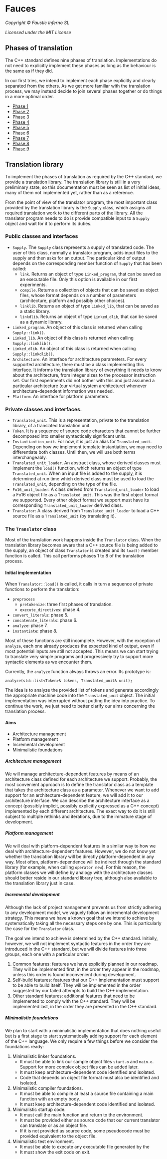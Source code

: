# Fauces

*Copyright © Faustic Inferno SL*

*Licensed under the MIT License*

## Phases of translation

The C++ standard defines nine phases of translation. Implementations do not need to explicitly implement these phases as long as the behaviour is the same as if they did.

In our first tries, we intend to implement each phase explicitly and clearly separated from the others. As we get more familiar with the translation process, we may instead decide to join several phases together or do things in a more optimal order.

* [Phase 1](phase1.md)
* [Phase 2](phase2.md)
* [Phase 3](phase3.md)
* [Phase 4](phase4.md)
* [Phase 5](phase5.md)
* [Phase 6](phase6.md)
* [Phase 7](phase7.md)
* [Phase 8](phase8.md)
* [Phase 9](phase9.md)

##  Translation library

To implement the phases of translation as required by the C++ standard, we provide a translation library. The translation library is still in a very preliminary state, so this documentation must be seen as list of initial ideas, many of them not implemented yet, rather than as a reference.

From the point of view of the translator program, the most important class provided by the translation library is the `Supply` class, which assigns all required translation work to the different parts of the library. All the translator program needs to do is provide compatible input to a `Supply` object and wait for it to perform its duties.

### Public classes and interfaces

* `Supply`. The `Supply` class represents a supply of translated code. The user of this class, normally a translator program, adds input files to the supply and then asks for an output. The particular kind of output depends on the corresponding member function of `Supply` that has been called:
    * `link`. Returns an object of type `Linked_program`, that can be saved as an executable file. Only this option is available in our first experiments.
    * `compile`. Returns a collection of objects that can be saved as object files, whose format depends on a number of parameters (architecture, platform and possibly other choices).
    * `linklib`. Returns an object of type `Linked_lib`, that can be saved as a static library.
    * `linkdlib`.  Returns an object of type `Linked_dlib`, that can be saved as a dynamic library.
* `Linked_program`. An object of this class is returned when calling `Supply::link()`.
* `Linked_lib`. An object of this class is returned when calling `Supply::linklib()`.
* `Linked_dlib`. An object of this class is returned when calling `Supply::linkdlib()`.
* `Architecture`. An interface for architecture parameters. For every supported architecture, there must be a class implementing this interface. It informs the translation library of everything it needs to know about the architecture, from integer sizes to the processor instruction set. Our first experiments did not bother with this and just assumed a particular architecture (our virtual system architecture) whenever architecture-dependent information was needed.
* `Platform`. An interface for platform parameters.

### Private classes and interfaces.

* `Translated_unit`. This is a representation, private to the translation library, of a translated translation unit.
* `Token`. It is a sequence of source code characters that cannot be further decomposed into smaller syntactically significant units.
* `Instantiantion_unit`. For now, it is just an alias for `Translated_unit`. Depending on how we implement template instantiation, we may need to differentiate both classes. Until then, we will use both terms interchangeably.
* `Translated_unit_loader`. An abstract class, whose derived classes must implement the `load()` function, which returns an object of type `Translated_unit`. When an input file is added to the supply, it is determined at run time which derived class must be used to load the `Translated_unit`, depending on the type of the file.
* `Fo16_unit_loader`: A class derived from `Translated_unit_loader` to load a Fo16 object file as a `Translated_unit`. This was the first object format we supported. Every other object format we support must have its corresponding `Translated_unit_loader` derived class.
* `Translator`: A class derived from `Translated_unit_loader` to load a C++ source file as a `Translated_unit` (by translating it).

### The `Translator` class

Most of the translation work happens inside the `Translator` class. When the translation library becomes aware that a C++ source file is being added to the supply, an object of class `Translator` is created and its `load()` member function is called. This call performs phases 1 to 8 of the translation process.

#### Initial implementation

When `Translator::load()` is called, it calls in turn a sequence of private functions to perform the translation:

* `preprocess`
    * `pretokenize`: three first phases of translation.
    * `execute_directives`: phase 4.
* `convert_literals`: phase 5.
* `concatenate_literals`: phase 6.
* `analyze`: phase 7.
* `instantiate`: phase 8.

Most of these functions are still incomplete. However, with the exception of `analyze`, each one already produces the expected kind of output, even if most potential inputs are still not accepted. This means we can start trying to translate very simple programs and progressively try to support more syntactic elements as we encounter them.

Currently, the `analyze` function always throws an error. Its prototype is:

    analyze(std::list<Token>& tokens, Translated_unit& unit);

The idea is to analyze the provided list of tokens and generate accordingly the appropriate machine code into the `Translated_unit` object. The initial implementation was interrupted without putting the idea into practice. To continue the work, we just need to better clarify our aims concerning the translation process.

#### Aims

* Architecture management
* Platform management
* Incremental development
* Minimalistic foundations

##### Architecture management

We will manage architecture-dependent features by means of an architecture class defined for each architecture we support. Probably, the most convenient approach is to define the translator class as a template that takes the architecture class as a parameter. Whenever we want to add support for an architecture-dependent feature, we will add it to our architecture interface. We can describe the architecture interface as a concept (possibly implicit, possibly explicitly expressed as a C++ concept) implemented by each different architecture. The exact way to do it is still subject to multiple rethinks and iterations, due to the immature stage of development.

##### Platform management

We will deal with platform-dependent features in a similar way to how we deal with architecture-dependent features. However, we do not know yet whether the translation library will be directly platform-dependent in any way. Most often, platform-dependence will be indirect through the standard library (for example, when calling `operator new`). For this reason, the platform classes we will define by analogy with the architecture classes should better reside in our standard library tree, although also available to the translation library just in case.

##### Incremental development

Although the lack of project management prevents us from strictly adhering to any development model, we vaguely follow an incremental development strategy. This means we have a known goal that we intend to achieve by systematically taking all the necessary steps one by one. This is particularly the case for the `Translator` class.

The goal we intend to achieve is determined by the C++ standard. Initially, however, we will not implement syntactic features in the order they are introduced in the C++ standard, but we will divide features into three groups, each one with a particular order:

1. Common features: features we have explicitly planned in our roadmap. They will be implemented first, in the order they appear in the roadmap, unless this order is found inconvenient during development.
2. Self-build features: features that our C++ implementation must support to be able to build itself. They will be implemented in the order suggested by our failed attempts to build the C++ implementation.
3. Other standard features: additional features that need to be implemented to comply with the C++ standard. They will be implemented last, in the order they are presented in the C++ standard.

##### Minimalistic foundations

We plan to start with a minimalistic implementation that does nothing useful but is a first stage to start systematically adding support for each element of the C++ language. We only require a few things before we consider the foundations ready:

1. Minimalistic linker foundations.
    * It must be able to link our sample object files `start.o` and `main.o`. Support for more complex object files can be added later.
    * It must keep architecture-dependent code identified and isolated.
    * Code that depends on object file format must also be identified and isolated.
2. Minimalistic compiler foundations.
    * It must be able to compile at least a source file containing a main function with an empty body.
    * It must keep architecture-dependent code identified and isolated.
3. Minimalistic startup code.
    * It must call the main function and return to the environment.
    * It must be provided either as source code that our current translator can translate or as an object file.
    * If it is not provided as source code, some pseudocode must be provided equivalent to the object file.
4. Minimalistic test environment.
    * It must be able to execute any executable file generated by the 
    * It must show the exit code on exit.
